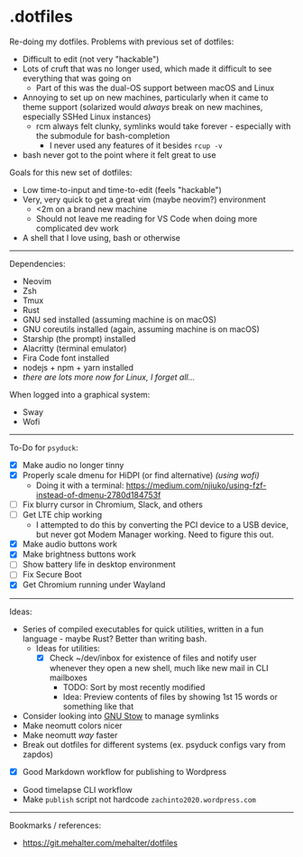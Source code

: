 # .dotfiles

Re-doing my dotfiles. Problems with previous set of dotfiles:

- Difficult to edit (not very "hackable")
- Lots of cruft that was no longer used, which made it difficult to see everything that was going on
  - Part of this was the dual-OS support between macOS and Linux
- Annoying to set up on new machines, particularly when it came to theme support (solarized would *always* break on new machines, especially SSHed Linux instances)
  - rcm always felt clunky, symlinks would take forever - especially with the submodule for bash-completion
    - I never used any features of it besides `rcup -v`
- bash never got to the point where it felt great to use

Goals for this new set of dotfiles:

- Low time-to-input and time-to-edit (feels "hackable")
- Very, very quick to get a great vim (maybe neovim?) environment
  - <2m on a brand new machine
  - Should not leave me reading for VS Code when doing more complicated dev work
- A shell that I love using, bash or otherwise

---

Dependencies:

- Neovim
- Zsh
- Tmux
- Rust
- GNU sed installed (assuming machine is on macOS)
- GNU coreutils installed (again, assuming machine is on macOS)
- Starship (the prompt) installed
- Alacritty (terminal emulator)
- Fira Code font installed
- nodejs + npm + yarn installed
- _there are lots more now for Linux, I forget all..._

When logged into a graphical system:

- Sway
- Wofi

---

To-Do for `psyduck`:

- [x] Make audio no longer tinny
- [x] Properly scale dmenu for HiDPI (or find alternative) _(using wofi)_
  - Doing it with a terminal: https://medium.com/njiuko/using-fzf-instead-of-dmenu-2780d184753f
- [ ] Fix blurry cursor in Chromium, Slack, and others
- [ ] Get LTE chip working
  - I attempted to do this by converting the PCI device to a USB device, but never got Modem Manager working. Need to figure this out.
- [x] Make audio buttons work
- [x] Make brightness buttons work
- [ ] Show battery life in desktop environment
- [ ] Fix Secure Boot
- [x] Get Chromium running under Wayland

---

Ideas:

- Series of compiled executables for quick utilities, written in a fun language - maybe Rust? Better than writing bash.
  - Ideas for utilities:
    - [x] Check ~/dev/inbox for existence of files and notify user whenever they open a new shell, much like new mail in CLI mailboxes
      - TODO: Sort by most recently modified
      - Idea: Preview contents of files by showing 1st 15 words or something like that
- Consider looking into [GNU Stow](https://www.gnu.org/software/stow/manual/stow.html) to manage symlinks
- Make neomutt colors nicer
- Make neomutt _way_ faster
- Break out dotfiles for different systems (ex. psyduck configs vary from zapdos)
- [x] Good Markdown workflow for publishing to Wordpress
- Good timelapse CLI workflow
- Make `publish` script not hardcode `zachinto2020.wordpress.com`

---

Bookmarks / references:

- https://git.mehalter.com/mehalter/dotfiles

